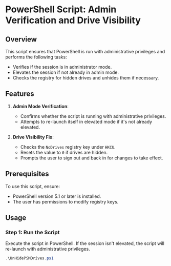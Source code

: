 # PowerShell Script: Admin Verification and Drive Visibility

## Overview

This script ensures that PowerShell is run with administrative privileges and performs the following tasks:
- Verifies if the session is in administrator mode.
- Elevates the session if not already in admin mode.
- Checks the registry for hidden drives and unhides them if necessary.

## Features

1. **Admin Mode Verification**:
   - Confirms whether the script is running with administrative privileges.
   - Attempts to re-launch itself in elevated mode if it's not already elevated.

2. **Drive Visibility Fix**:
   - Checks the `NoDrives` registry key under `HKCU`.
   - Resets the value to `0` if drives are hidden.
   - Prompts the user to sign out and back in for changes to take effect.

## Prerequisites

To use this script, ensure:
- PowerShell version 5.1 or later is installed.
- The user has permissions to modify registry keys.

## Usage

### Step 1: Run the Script
Execute the script in PowerShell. If the session isn't elevated, the script will re-launch with administrative privileges.

```powershell
.\UnHidePSMDrives.ps1